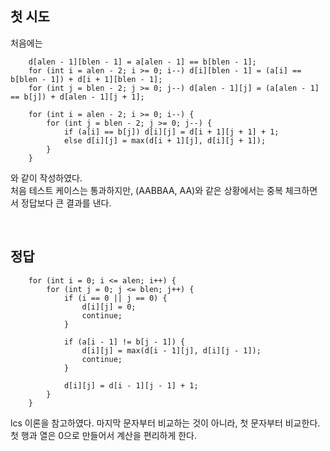 ## 첫 시도
처음에는
```
    d[alen - 1][blen - 1] = a[alen - 1] == b[blen - 1];
    for (int i = alen - 2; i >= 0; i--) d[i][blen - 1] = (a[i] == b[blen - 1]) + d[i + 1][blen - 1];
    for (int j = blen - 2; j >= 0; j--) d[alen - 1][j] = (a[alen - 1] == b[j]) + d[alen - 1][j + 1];

    for (int i = alen - 2; i >= 0; i--) {
        for (int j = blen - 2; j >= 0; j--) {
            if (a[i] == b[j]) d[i][j] = d[i + 1][j + 1] + 1;
            else d[i][j] = max(d[i + 1][j], d[i][j + 1]);
        }
    }
```
와 같이 작성하였다.   
처음 테스트 케이스는 통과하지만, (AABBAA, AA)와 같은 상황에서는 중복 체크하면서 정답보다 큰 결과를 낸다.   

<br/>

## 정답
```
    for (int i = 0; i <= alen; i++) {
		for (int j = 0; j <= blen; j++) {
			if (i == 0 || j == 0) {
				d[i][j] = 0;
				continue;
			}

			if (a[i - 1] != b[j - 1]) {
				d[i][j] = max(d[i - 1][j], d[i][j - 1]);
				continue;
			}

			d[i][j] = d[i - 1][j - 1] + 1;
		}
	}
```
lcs 이론을 참고하였다. 마지막 문자부터 비교하는 것이 아니라, 첫 문자부터 비교한다. 첫 행과 열은 0으로 만들어서 계산을 편리하게 한다.